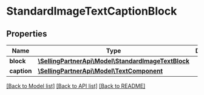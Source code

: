 # StandardImageTextCaptionBlock

## Properties
Name | Type | Description | Notes
------------ | ------------- | ------------- | -------------
**block** | [**\SellingPartnerApi\Model\StandardImageTextBlock**](StandardImageTextBlock.md) |  | [optional] 
**caption** | [**\SellingPartnerApi\Model\TextComponent**](TextComponent.md) |  | [optional] 

[[Back to Model list]](../README.md#documentation-for-models) [[Back to API list]](../README.md#documentation-for-api-endpoints) [[Back to README]](../README.md)



